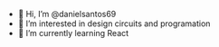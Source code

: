 - 👋 Hi, I’m @danielsantos69
- 👀 I’m interested in design circuits and programation 
- 🌱 I’m currently learning React

<!---
danielsantos69/danielsantos69 is a ✨ special ✨ repository because its `README.md` (this file) appears on your GitHub profile.
You can click the Preview link to take a look at your changes.
--->
